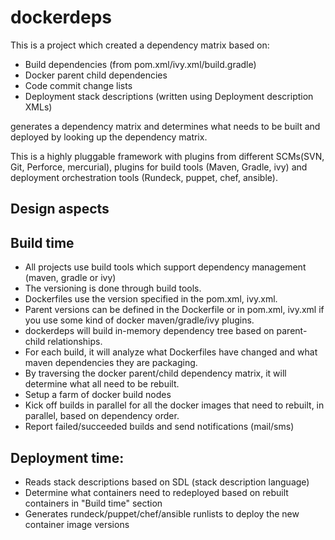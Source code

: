 # dockerdeps
This is a project which created a dependency matrix based on:
* Build dependencies (from pom.xml/ivy.xml/build.gradle)
* Docker parent child dependencies
* Code commit change lists
* Deployment stack descriptions (written using Deployment description XMLs)

generates a dependency matrix and determines what needs to be built and deployed by looking up the dependency matrix.

This is a highly pluggable framework with plugins from different SCMs(SVN, Git, Perforce, mercurial), plugins for build tools (Maven, Gradle, ivy) and deployment orchestration tools (Rundeck, puppet, chef, ansible).

## Design aspects

Build time
-----------
* All projects use build tools which support dependency management (maven, gradle or ivy)
* The versioning is done through build tools.
* Dockerfiles use the version specified in the pom.xml, ivy.xml.
* Parent versions can be defined in the Dockerfile or in pom.xml, ivy.xml if you use some kind of docker maven/gradle/ivy plugins.
* dockerdeps will build in-memory dependency tree based on parent-child relationships.
* For each build, it will analyze what Dockerfiles have changed and what maven dependencies they are packaging.
* By traversing the docker parent/child dependency matrix, it will determine what all need to be rebuilt.
* Setup a farm of docker build nodes
* Kick off builds in parallel for all the docker images that need to rebuilt, in parallel, based on dependency order.
* Report failed/succeeded builds and send notifications (mail/sms)

Deployment time:
----------------
* Reads stack descriptions based on SDL (stack description language)
* Determine what containers need to redeployed based on rebuilt containers in "Build time" section
* Generates rundeck/puppet/chef/ansible runlists to deploy the new container image versions

